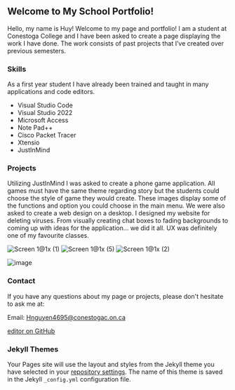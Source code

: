 ## Welcome to My School Portfolio!

Hello, my name is Huy! Welcome to my page and portfolio! I am a student at Conestoga College and I have been asked to create a page displaying the work I have done. The work consists of past projects that I’ve created over previous semesters.

### Skills

As a first year student I have already been trained and taught in many applications and code editors.

- Visual Studio Code
- Visual Studio 2022
- Microsoft Access
- Note Pad++
- Cisco Packet Tracer
- Xtensio
- JustInMind

### Projects

Utilizing JustInMind I was asked to create a phone game application.  All games must have the same theme regarding story but the students could choose the style of game they would create.  These images display some of the functions and option you could choose in the main menu.  We were also asked to create a web design on a desktop. I designed my website for deleting  viruses.  From visually creating chat boxes to fading backgrounds to coming up with ideas for the application... we did it all.  UX was definitely one of my favourite classes.

![Screen 1@1x (1)](https://user-images.githubusercontent.com/102196636/159951278-53869f80-50dd-4963-ac6f-3d29b34fe658.png)
![Screen 1@1x (5)](https://user-images.githubusercontent.com/102196636/159951527-1ebb415d-aeed-43e7-9274-1abac7ba3b7c.png)
![Screen 1@1x (2)](https://user-images.githubusercontent.com/102196636/159952985-2887ff9f-de30-4acf-b1f9-a55fe2c423dc.png)

![image](https://user-images.githubusercontent.com/102196636/159954750-3c03a82f-54f2-4eff-ab68-9cbcc3b3cd0d.png)


### Contact

If you have any questions about my page or projects, please don't hesitate to ask me at:

Email: Hnguyen4695@conestogac.on.ca

[editor on GitHub](https://github.com/TheHuyknd/TheHuyknd/edit/gh-pages/index.md)

### Jekyll Themes

Your Pages site will use the layout and styles from the Jekyll theme you have selected in your [repository settings](https://github.com/TheHuyknd/TheHuyknd/settings/pages). The name of this theme is saved in the Jekyll `_config.yml` configuration file.
